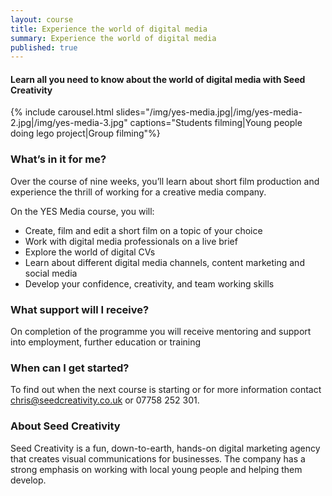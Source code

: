 ```yaml
---
layout: course
title: Experience the world of digital media
summary: Experience the world of digital media
published: true
---
```


#### Learn all you need to know about the world of digital media with Seed Creativity

{% include carousel.html slides="/img/yes-media.jpg|/img/yes-media-2.jpg|/img/yes-media-3.jpg" captions="Students filming|Young people doing lego project|Group filming"%}

### What’s in it for me? 

Over the course of nine weeks, you’ll learn about short film production and experience the thrill of working for a creative media company. 

On the YES Media course, you will: 
- Create, film and edit a short film on a topic of your choice
- Work with digital media professionals on a live brief
- Explore the world of digital CVs
- Learn about different digital media channels, content marketing and social media
- Develop your confidence, creativity, and team working skills

### What support will I receive?

On completion of the programme you will receive mentoring and support into employment, further education or training

### When can I get started?

To find out when the next course is starting or for more information contact [chris@seedcreativity.co.uk](mailto:chris@seedcreativity.co.uk) or 07758 252 301.

### About Seed Creativity

Seed Creativity is a fun, down-to-earth, hands-on digital marketing agency that creates visual communications for businesses. The company has a strong emphasis on working with local young people and helping them develop.
